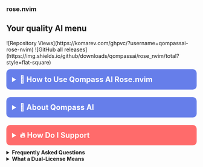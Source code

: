 <!-- /qompassai/rose.nvim/README.md -->
<!-- ---------------------------- -->
<!-- Copyright (C) 2025 Qompass AI, All rights reserved -->

<h3> rose.nvim </h3>

<h2> Your quality AI menu </h2>
![Repository Views](https://komarev.com/ghpvc/?username=qompassai-rose-nvim)
![GitHub all releases](https://img.shields.io/github/downloads/qompassai/rose_nvim/total?style=flat-square)
<details>
  <summary
    style="font-size: 1.4em; font-weight: bold; padding: 15px; background: #667eea; color: white; border-radius: 10px; cursor: pointer; margin: 10px 0;">
    <strong>🌹 How to Use Qompass AI Rose.nvim</strong>
  </summary>
  <div
    style="font-size: 1.1em; line-height: 1.6; background: #f8f9fa; padding: 20px; margin: 15px 0; border-left: 6px solid #667eea; border-radius: 8px; box-shadow: 0 2px 8px rgba(0,0,0,0.05); font-family: sans-serif;">

    <p><strong>🔧 Requires:</strong></p>
    <ul>
      <li><a href="https://github.com/qompassai/Diver">Qompass Diver</a></li>
      <li><a href="https://curl.se/">Curl</a></li>
      <li><a href="https://cmake.org/">CMake</a></li>
    </ul>

    <p><strong>🪄 Optional API Keys:</strong></p>
    <ul>
      <li>Perplexity API Key</li>
      <li>Groq API Key</li>
      <li>OpenAI API Key</li>
      <li>Mistral API Key</li>
      <li>Anthropic API Key</li>
      <li>X.AI API Key</li>
      <li>NVIDIA API Key</li>
    </ul>

  </div>
</details>

<details>
  <summary
    style="font-size: 1.4em; font-weight: bold; padding: 15px; background: #667eea; color: white; border-radius: 10px; cursor: pointer; margin: 10px 0;">
    <strong>🧭 About Qompass AI</strong>
  </summary>
  <blockquote
    style="font-size: 1.2em; line-height: 1.8; padding: 25px; background: #f8f9fa; border-left: 6px solid #667eea; border-radius: 8px; margin: 15px 0; box-shadow: 0 2px 8px rgba(0,0,0,0.1);">

    <div align="center">
      <p>Matthew A. Porter<br>
        Former Intelligence Officer<br>
        Educator & Learner<br>
        DeepTech Founder & CEO</p>
    </div>

    <h3>Publications</h3>
    <p>
      <a href="https://orcid.org/0000-0002-0302-4812">
        <img src="https://img.shields.io/badge/ORCID-0000--0002--0302--4812-green?style=flat-square&logo=orcid"
          alt="ORCID">
      </a>
      <a href="https://www.researchgate.net/profile/Matt-Porter-7">
        <img src="https://img.shields.io/badge/ResearchGate-Open--Research-blue?style=flat-square&logo=researchgate"
          alt="ResearchGate">
      </a>
      <a href="https://zenodo.org/communities/qompassai">
        <img src="https://img.shields.io/badge/Zenodo-Publications-blue?style=flat-square&logo=zenodo" alt="Zenodo">
      </a>
    </p>

    <h3>Developer Programs</h3>

    [![NVIDIA
    Developer](https://img.shields.io/badge/NVIDIA-Developer_Program-76B900?style=for-the-badge\&logo=nvidia\&logoColor=white)](https://developer.nvidia.com/)
    [![Meta
    Developer](https://img.shields.io/badge/Meta-Developer_Program-0668E1?style=for-the-badge\&logo=meta\&logoColor=white)](https://developers.facebook.com/)
    [![HackerOne](https://img.shields.io/badge/-HackerOne-%23494649?style=for-the-badge\&logo=hackerone\&logoColor=white)](https://hackerone.com/phaedrusflow)
    [![HuggingFace](https://img.shields.io/badge/HuggingFace-qompass-yellow?style=flat-square\&logo=huggingface)](https://huggingface.co/qompass)
    [![Epic Games
    Developer](https://img.shields.io/badge/Epic_Games-Developer_Program-313131?style=for-the-badge\&logo=epic-games\&logoColor=white)](https://dev.epicgames.com/)

    <h3>Professional Profiles</h3>
    <p>
      <a href="https://www.linkedin.com/in/matt-a-porter-103535224/">
        <img src="https://img.shields.io/badge/LinkedIn-Matt--Porter-blue?style=flat-square&logo=linkedin"
          alt="Personal LinkedIn">
      </a>
      <a href="https://www.linkedin.com/company/95058568/">
        <img src="https://img.shields.io/badge/LinkedIn-Qompass--AI-blue?style=flat-square&logo=linkedin"
          alt="Startup LinkedIn">
      </a>
    </p>

    <h3>Social Media</h3>
    <p>
      <a href="https://twitter.com/PhaedrusFlow">
        <img src="https://img.shields.io/badge/Twitter-@PhaedrusFlow-blue?style=flat-square&logo=twitter"
          alt="X/Twitter">
      </a>
      <a href="https://www.instagram.com/phaedrusflow">
        <img src="https://img.shields.io/badge/Instagram-phaedrusflow-purple?style=flat-square&logo=instagram"
          alt="Instagram">
      </a>
      <a href="https://www.youtube.com/@qompassai">
        <img src="https://img.shields.io/badge/YouTube-QompassAI-red?style=flat-square&logo=youtube"
          alt="Qompass AI YouTube">
      </a>
    </p>

  </blockquote>
</details>

<details>
  <summary
    style="font-size: 1.4em; font-weight: bold; padding: 15px; background: #ff6b6b; color: white; border-radius: 10px; cursor: pointer; margin: 10px 0;">
    <strong>🔥 How Do I Support</strong>
  </summary>
  <blockquote
    style="font-size: 1.2em; line-height: 1.8; padding: 25px; background: #fff5f5; border-left: 6px solid #ff6b6b; border-radius: 8px; margin: 15px 0; box-shadow: 0 2px 8px rgba(0,0,0,0.1);">

    <div align="center">

      <table>
        <tr>
          <th align="center">🏛️ Qompass AI Pre-Seed Funding 2023-2025</th>
          <th align="center">🏆 Amount</th>
          <th align="center">📅 Date</th>
        </tr>
        <tr>
          <td><a href="https://github.com/qompassai/r4r"
              title="RJOS/Zimmer Biomet Research Grant Repository">RJOS/Zimmer Biomet Research Grant</a></td>
          <td align="center">$30,000</td>
          <td align="center">March 2024</td>
        </tr>
        <tr>
          <td><a href="https://github.com/qompassai/PathFinders" title="GitHub Repository">Pathfinders Intern
              Program</a><br>
            <small><a
                href="https://www.linkedin.com/posts/evergreenbio_bioscience-internships-workforcedevelopment-activity-7253166461416812544-uWUM/"
                target="_blank">View on LinkedIn</a></small>
          </td>
          <td align="center">$2,000</td>
          <td align="center">October 2024</td>
        </tr>
      </table>

      <br>
      <h4>🤝 How To Support Our Mission</h4>

      [![GitHub
      Sponsors](https://img.shields.io/badge/GitHub-Sponsor-EA4AAA?style=for-the-badge\&logo=github-sponsors\&logoColor=white)](https://github.com/sponsors/phaedrusflow)
      [![Patreon](https://img.shields.io/badge/Patreon-Support-F96854?style=for-the-badge\&logo=patreon\&logoColor=white)](https://patreon.com/qompassai)
      [![Liberapay](https://img.shields.io/badge/Liberapay-Donate-F6C915?style=for-the-badge\&logo=liberapay\&logoColor=black)](https://liberapay.com/qompassai)
      [![Open
      Collective](https://img.shields.io/badge/Open%20Collective-Support-7FADF2?style=for-the-badge\&logo=opencollective\&logoColor=white)](https://opencollective.com/qompassai)
      [![Buy Me A
      Coffee](https://img.shields.io/badge/Buy%20Me%20A%20Coffee-Support-FFDD00?style=for-the-badge\&logo=buy-me-a-coffee\&logoColor=black)](https://www.buymeacoffee.com/phaedrusflow)

      <details markdown="1">
        <summary><strong>🔐 Cryptocurrency Donations</strong></summary>

        **Monero (XMR):**

        <div align="center">
          <img src="./assets/monero-qr.png" alt="Monero QR Code" width="180">
        </div>

        <div style="margin: 10px 0;">
          <code>42HGspSFJQ4MjM5ZusAiKZj9JZWhfNgVraKb1eGCsHoC6QJqpo2ERCBZDhhKfByVjECernQ6KeZwFcnq8hVwTTnD8v4PzyH</code>
        </div>

        <button
          onclick="navigator.clipboard.writeText('42HGspSFJQ4MjM5ZusAiKZj9JZWhfNgVraKb1eGCsHoC6QJqpo2ERCBZDhhKfByVjECernQ6KeZwFcnq8hVwTTnD8v4PzyH')"
          style="padding: 6px 12px; background: #FF6600; color: white; border: none; border-radius: 4px; cursor: pointer;">
          📋 Copy Address
        </button>
        <p><i>Funding helps us continue our research at the intersection of AI, healthcare, and education</i></p>

  </blockquote>
</details>
</details>

<details id="FAQ">
  <summary><strong>Frequently Asked Questions</strong></summary>

  ### Q: How do you mitigate against bias?

  **TLDR - we do math to make AI ethically useful**

  ### A: We delineate between mathematical bias (MB) - a fundamental parameter in neural network equations - and
  algorithmic/social bias (ASB). While MB is optimized during model training through backpropagation, ASB requires
  careful consideration of data sources, model architecture, and deployment strategies. We implement attention
  mechanisms for improved input processing and use legal open-source data and secure web-search APIs to help mitigate
  ASB.

  [AAMC AI Guidelines | One way to align AI against
  ASB](https://www.aamc.org/about-us/mission-areas/medical-education/principles-ai-use)

  ### AI Math at a glance

  ## Forward Propagation Algorithm

  $$
  y = w_1x_1 + w_2x_2 + ... + w_nx_n + b
  $$

  Where:

  - $y$ represents the model output
  - $(x_1, x_2, ..., x_n)$ are input features
  - $(w_1, w_2, ..., w_n)$ are feature weights
  - $b$ is the bias term

  ### Neural Network Activation

  For neural networks, the bias term is incorporated before activation:

  $$
  z = \\sum\_{i=1}^{n} w_ix_i + b
  $$
  $$
  a = \\sigma(z)
  $$

  Where:

  - $z$ is the weighted sum plus bias
  - $a$ is the activation output
  - $\\sigma$ is the activation function

  ### Attention Mechanism- aka what makes the Transformer (The "T" in ChatGPT) powerful

  - [Attention High level overview video](https://www.youtube.com/watch?v=fjJOgb-E41w)

  - [Attention Is All You Need Arxiv Paper](https://arxiv.org/abs/1706.03762)

  The Attention mechanism equation is:

  $$
  \\text{Attention}(Q, K, V) = \\text{softmax}\\left( \\frac{QK^T}{\\sqrt{d_k}} \\right) V
  $$

  Where:

  - $Q$ represents the Query matrix
  - $K$ represents the Key matrix
  - $V$ represents the Value matrix
  - $d_k$ is the dimension of the key vectors
  - $\\text{softmax}(\\cdot)$ normalizes scores to sum to 1

  ### Q: Do I have to buy a Linux computer to use this? I don't have time for that!

  ### A: No. You can run Linux and/or the tools we share alongside your existing operating system:

  - Windows users can use Windows Subsystem for Linux [WSL](https://learn.microsoft.com/en-us/windows/wsl/install)
  - Mac users can use [Homebrew](https://brew.sh/)
  - The code-base instructions were developed with both beginners and advanced users in mind.

  ### Q: Do you have to get a masters in AI?

  ### A: Not if you don't want to. To get competent enough to get past ChatGPT dependence at least, you just need a
  computer and a beginning's mindset. Huggingface is a good place to start.

  - [Huggingface](https://docs.google.com/presentation/d/1IkzESdOwdmwvPxIELYJi8--K3EZ98_cL6c5ZcLKSyVg/edit#slide=id.p)

  ### Q: What makes a "small" AI model?

  ### A: AI models ~=10 billion(10B) parameters and below. For comparison, OpenAI's GPT4o contains approximately 200B
  parameters.

</details>

<details id="Dual-License Notice">
  <summary><strong>What a Dual-License Means</strong></summary>

  ### Protection for Vulnerable Populations

  The dual licensing aims to address the cybersecurity gap that disproportionately affects underserved populations. As
  highlighted by recent attacks<sup><a href="#ref1">[1]</a></sup>, low-income residents, seniors, and foreign language
  speakers face higher-than-average risks of being victims of cyberattacks. By offering both open-source and commercial
  licensing options, we encourage the development of cybersecurity solutions that can reach these vulnerable groups
  while also enabling sustainable development and support.

  ### Preventing Malicious Use

  The AGPL-3.0 license ensures that any modifications to the software remain open source, preventing bad actors from
  creating closed-source variants that could be used for exploitation. This is especially crucial given the rising
  threats to vulnerable communities, including children in educational settings. The attack on Minneapolis Public
  Schools, which resulted in the leak of 300,000 files and a $1 million ransom demand, highlights the importance of
  transparency and security<sup><a href="#ref8">[8]</a></sup>.

  ### Addressing Cybersecurity in Critical Sectors

  The commercial license option allows for tailored solutions in critical sectors such as healthcare, which has seen
  significant impacts from cyberattacks. For example, the recent Change Healthcare attack<sup><a
      href="#ref4">[4]</a></sup> affected millions of Americans and caused widespread disruption for hospitals and other
  providers. In January 2025, CISA<sup><a href="#ref2">[2]</a></sup> and FDA<sup><a href="#ref3">[3]</a></sup> jointly
  warned of critical backdoor vulnerabilities in Contec CMS8000 patient monitors, revealing how medical devices could be
  compromised for unauthorized remote access and patient data manipulation.

  ### Supporting Cybersecurity Awareness

  The dual licensing model supports initiatives like the Cybersecurity and Infrastructure Security Agency (CISA) efforts
  to improve cybersecurity awareness<sup><a href="#ref7">[7]</a></sup> in "target rich" sectors, including K-12
  education<sup><a href="#ref5">[5]</a></sup>. By allowing both open-source and commercial use, we aim to facilitate the
  development of tools that support these critical awareness and protection efforts.

  ### Bridging the Digital Divide

  The unfortunate reality is that too many individuals and organizations have gone into a frenzy in every facet of our
  daily lives<sup><a href="#ref6">[6]</a></sup>. These unfortunate folks identify themselves with their talk of "10X"
  returns and building towards Artificial General Intelligence aka "AGI" while offering GPT wrappers. Our dual licensing
  approach aims to acknowledge this deeply concerning predatory paradigm with clear eyes while still operating to bring
  the best parts of the open-source community with our services and solutions.

  ### Recent Cybersecurity Attacks

  Recent attacks underscore the importance of robust cybersecurity measures:

  - The Change Healthcare cyberattack in February 2024 affected millions of Americans and caused significant disruption
  to healthcare providers.
  - The White House and Congress jointly designated October 2024 as Cybersecurity Awareness Month. This designation
  comes with over 100 actions that align the Federal government and public/private sector partners are taking to help
  every man, woman, and child to safely navigate the age of AI.

  By offering both open source and commercial licensing options, we strive to create a balance that promotes innovation
  and accessibility. We address the complex cybersecurity challenges faced by vulnerable populations and critical
  infrastructure sectors as the foundation of our solutions, not an afterthought.

  ### References

  <div id="footnotes">
    <p id="ref1"><strong>[1]</strong> <a
        href="https://www.whitehouse.gov/briefing-room/statements-releases/2024/10/02/international-counter-ransomware-initiative-2024-joint-statement/">International
        Counter Ransomware Initiative 2024 Joint Statement</a></p>

    <p id="ref2"><strong>[2]</strong> <a
        href="https://www.cisa.gov/sites/default/files/2025-01/fact-sheet-contec-cms8000-contains-a-backdoor-508c.pdf">Contec
        CMS8000 Contains a Backdoor</a></p>

    <p id="ref3"><strong>[3]</strong> <a
        href="https://www.aha.org/news/headline/2025-01-31-cisa-fda-warn-vulnerabilities-contec-patient-monitors">CISA,
        FDA warn of vulnerabilities in Contec patient monitors</a></p>

    <p id="ref4"><strong>[4]</strong> <a
        href="https://www.chiefhealthcareexecutive.com/view/the-top-10-health-data-breaches-of-the-first-half-of-2024">The
        Top 10 Health Data Breaches of the First Half of 2024</a></p>

    <p id="ref5"><strong>[5]</strong> <a href="https://www.cisa.gov/K12Cybersecurity">CISA's K-12 Cybersecurity
        Initiatives</a></p>

    <p id="ref6"><strong>[6]</strong> <a
        href="https://www.ftc.gov/business-guidance/blog/2024/09/operation-ai-comply-continuing-crackdown-overpromises-ai-related-lies">Federal
        Trade Commission Operation AI Comply: continuing the crackdown on overpromises and AI-related lies</a></p>

    <p id="ref7"><strong>[7]</strong> <a
        href="https://www.whitehouse.gov/briefing-room/presidential-actions/2024/09/30/a-proclamation-on-cybersecurity-awareness-month-2024/">A
        Proclamation on Cybersecurity Awareness Month, 2024</a></p>

    <p id="ref8"><strong>[8]</strong> <a
        href="https://therecord.media/minneapolis-schools-say-data-breach-affected-100000/">Minneapolis school district
        says data breach affected more than 100,000 people</a></p>
  </div>
</details>
